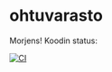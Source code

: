 # ohtuvarasto

Morjens!
Koodin status:


[![CI](https://github.com/mehutonkka/ohtuvarasto/actions/workflows/main.yml/badge.svg)](https://github.com/mehutonkka/ohtuvarasto/actions/workflows/main.yml)
